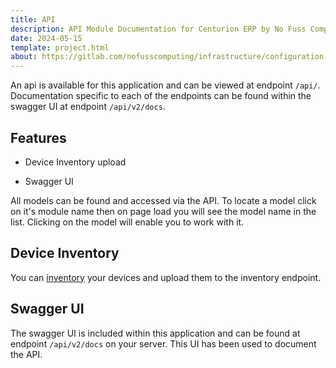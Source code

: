 ```yaml
---
title: API
description: API Module Documentation for Centurion ERP by No Fuss Computing
date: 2024-05-15
template: project.html
about: https://gitlab.com/nofusscomputing/infrastructure/configuration-management/centurion_erp
---
```


An api is available for this application and can be viewed at endpoint `/api/`. Documentation specific to each of the endpoints can be found within the swagger UI at endpoint `/api/v2/docs`.


## Features

- Device Inventory upload

- Swagger UI

All models can be found and accessed via the API. To locate a model click on it's module name then on page load you will see the model name in the list. Clicking on the model will enable you to work with it.


## Device Inventory

You can [inventory](itam/device.md#inventory) your devices and upload them to the inventory endpoint.


## Swagger UI

The swagger UI is included within this application and can be found at endpoint `/api/v2/docs` on your server. This UI has been used to document the API.
